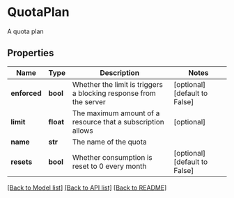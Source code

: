 # QuotaPlan

A quota plan
## Properties
Name | Type | Description | Notes
------------ | ------------- | ------------- | -------------
**enforced** | **bool** | Whether the limit is triggers a blocking response from the server | [optional] [default to False]
**limit** | **float** | The maximum amount of a resource that a subscription allows | [optional] 
**name** | **str** | The name of the quota | 
**resets** | **bool** | Whether consumption is reset to 0 every month | [optional] [default to False]

[[Back to Model list]](../README.md#documentation-for-models) [[Back to API list]](../README.md#documentation-for-api-endpoints) [[Back to README]](../README.md)


